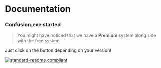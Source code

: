 # Documentation

### Confusion.exe started
> You might have noticed that we have a **Premium** system along side with the free system

Just click on the button depending on your version!

[![standard-readme compliant](https://img.shields.io/badge/readme%20style-standard-brightgreen.svg?style=flat-square)](https://github.com/RichardLitt/standard-readme)
